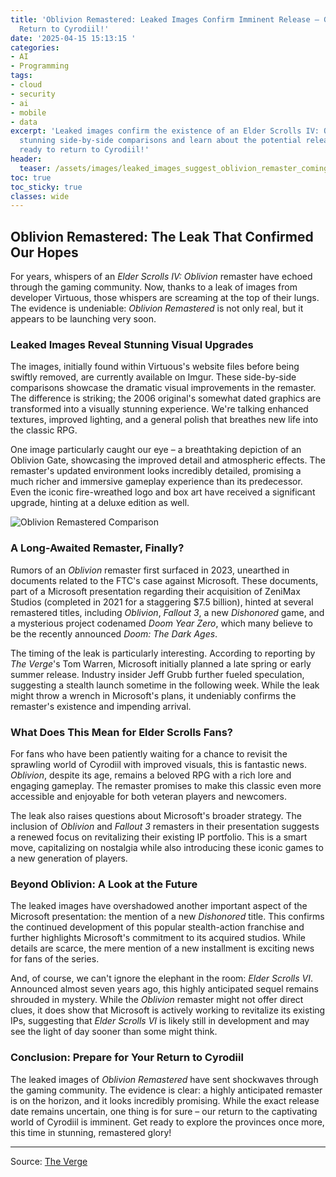 ```yaml
---
title: 'Oblivion Remastered: Leaked Images Confirm Imminent Release – Get Ready to
  Return to Cyrodiil!'
date: '2025-04-15 15:13:15 '
categories:
- AI
- Programming
tags:
- cloud
- security
- ai
- mobile
- data
excerpt: 'Leaked images confirm the existence of an Elder Scrolls IV: Oblivion remaster!  See
  stunning side-by-side comparisons and learn about the potential release date. Get
  ready to return to Cyrodiil!'
header:
  teaser: /assets/images/leaked_images_suggest_oblivion_remaster_coming_soo_20250415151315.jpeg
toc: true
toc_sticky: true
classes: wide
---
```


## Oblivion Remastered: The Leak That Confirmed Our Hopes

For years, whispers of an *Elder Scrolls IV: Oblivion* remaster have echoed through the gaming community.  Now, thanks to a leak of images from developer Virtuous, those whispers are screaming at the top of their lungs.  The evidence is undeniable: *Oblivion Remastered* is not only real, but it appears to be launching very soon.

### Leaked Images Reveal Stunning Visual Upgrades

The images, initially found within Virtuous's website files before being swiftly removed, are currently available on Imgur.  These side-by-side comparisons showcase the dramatic visual improvements in the remaster.  The difference is striking; the 2006 original's somewhat dated graphics are transformed into a visually stunning experience.  We're talking enhanced textures, improved lighting, and a general polish that breathes new life into the classic RPG.

One image particularly caught our eye – a breathtaking depiction of an Oblivion Gate, showcasing the improved detail and atmospheric effects.  The remaster's updated environment looks incredibly detailed, promising a much richer and immersive gameplay experience than its predecessor.  Even the iconic fire-wreathed logo and box art have received a significant upgrade, hinting at a deluxe edition as well.

![Oblivion Remastered Comparison](https://platform.theverge.com/wp-content/uploads/sites/2/2025/04/V4DKrz2.jpeg?quality=90&strip=all&crop=0,0,100,100)

### A Long-Awaited Remaster, Finally?

Rumors of an *Oblivion* remaster first surfaced in 2023, unearthed in documents related to the FTC's case against Microsoft. These documents, part of a Microsoft presentation regarding their acquisition of ZeniMax Studios (completed in 2021 for a staggering $7.5 billion), hinted at several remastered titles, including *Oblivion*, *Fallout 3*, a new *Dishonored* game, and a mysterious project codenamed *Doom Year Zero*, which many believe to be the recently announced *Doom: The Dark Ages*.

The timing of the leak is particularly interesting.  According to reporting by *The Verge*'s Tom Warren, Microsoft initially planned a late spring or early summer release.  Industry insider Jeff Grubb further fueled speculation, suggesting a stealth launch sometime in the following week. While the leak might throw a wrench in Microsoft's plans, it undeniably confirms the remaster's existence and impending arrival.

### What Does This Mean for Elder Scrolls Fans?

For fans who have been patiently waiting for a chance to revisit the sprawling world of Cyrodiil with improved visuals, this is fantastic news.  *Oblivion*, despite its age, remains a beloved RPG with a rich lore and engaging gameplay.  The remaster promises to make this classic even more accessible and enjoyable for both veteran players and newcomers.

The leak also raises questions about Microsoft's broader strategy.  The inclusion of *Oblivion* and *Fallout 3* remasters in their presentation suggests a renewed focus on revitalizing their existing IP portfolio.  This is a smart move, capitalizing on nostalgia while also introducing these iconic games to a new generation of players.

### Beyond Oblivion:  A Look at the Future

The leaked images have overshadowed another important aspect of the Microsoft presentation: the mention of a new *Dishonored* title.  This confirms the continued development of this popular stealth-action franchise and further highlights Microsoft's commitment to its acquired studios.  While details are scarce, the mere mention of a new installment is exciting news for fans of the series.

And, of course, we can't ignore the elephant in the room: *Elder Scrolls VI*. Announced almost seven years ago, this highly anticipated sequel remains shrouded in mystery.  While the *Oblivion* remaster might not offer direct clues, it does show that Microsoft is actively working to revitalize its existing IPs, suggesting that *Elder Scrolls VI* is likely still in development and may see the light of day sooner than some might think.

### Conclusion: Prepare for Your Return to Cyrodiil

The leaked images of *Oblivion Remastered* have sent shockwaves through the gaming community.  The evidence is clear: a highly anticipated remaster is on the horizon, and it looks incredibly promising.  While the exact release date remains uncertain, one thing is for sure – our return to the captivating world of Cyrodiil is imminent.  Get ready to explore the provinces once more, this time in stunning, remastered glory!


---

Source: [The Verge](https://www.theverge.com/news/648877/oblivion-remaster-images-leaked-microsoft)